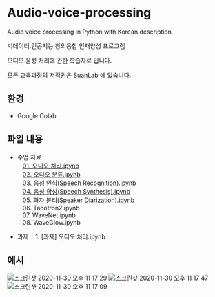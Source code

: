 # Audio-voice-processing
Audio voice processing in Python with Korean description

빅데이터․인공지능 창의융합 인재양성 프로그램

오디오 음성 처리에 관한 학습자료 입니다.

모든 교육과정의 저작권은 [SuanLab](http://suanlab.com) 에 있습니다.

## 환경
- Google Colab

## 파일 내용
- 수업 자료<br>
&nbsp;&nbsp;&nbsp;[01. 오디오 처리.ipynb](https://www.youtube.com/watch?v=oltGIc4uo5c&list=PL7ZVZgsnLwEGskuPmm2-pYsNKY8Ihs5AP)<br>
&nbsp;&nbsp;&nbsp;[02. 오디오 분류.ipynb](https://www.youtube.com/watch?v=Cf6QFjdU_KY&list=PL7ZVZgsnLwEGskuPmm2-pYsNKY8Ihs5AP&index=2)<br>
&nbsp;&nbsp;&nbsp;[03. 음성 인식(Speech Recognition).ipynb](https://www.youtube.com/watch?v=WZt2_-S261g&list=PL7ZVZgsnLwEGskuPmm2-pYsNKY8Ihs5AP&index=3)<br>
&nbsp;&nbsp;&nbsp;[04. 음성 합성(Speech Synthesis).ipynb](https://www.youtube.com/watch?v=DLTij46bFsA&list=PL7ZVZgsnLwEGskuPmm2-pYsNKY8Ihs5AP&index=4)<br>
&nbsp;&nbsp;&nbsp;[05. 화자 분리(Speaker Diarization).ipynb](https://www.youtube.com/watch?v=3rpdqw_0dyU&list=PL7ZVZgsnLwEGskuPmm2-pYsNKY8Ihs5AP&index=5)<br>
&nbsp;&nbsp;&nbsp;06. Tacotron2.ipynb<br>
&nbsp;&nbsp;&nbsp;07. WaveNet.ipynb<br>
&nbsp;&nbsp;&nbsp;08. WaveGlow.ipynb<br>

- 과제
&nbsp;&nbsp;&nbsp;1. [과제] 오디오 처리.ipynb

## 예시
![스크린샷 2020-11-30 오후 11 17 29](https://user-images.githubusercontent.com/42991070/100621964-a9e3f580-3363-11eb-9597-75a4e8192677.png)
![스크린샷 2020-11-30 오후 11 17 47](https://user-images.githubusercontent.com/42991070/100621955-a6e90500-3363-11eb-93fc-bd8cd9499a06.png)
![스크린샷 2020-11-30 오후 11 17 09](https://user-images.githubusercontent.com/42991070/100621966-aa7c8c00-3363-11eb-8869-53690264512d.png)
